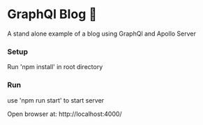# GraphQl Blog 🚀

A stand alone example of a blog using GraphQl and Apollo Server

### Setup

Run 'npm install' in root directory

### Run

use 'npm run start' to start server

Open browser at: http://localhost:4000/
